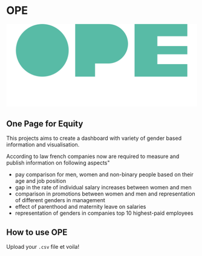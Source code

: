 # OPE

![OPE logo](logo-ope-reserve.png)

## One Page for Equity

This projects aims to create a dashboard with variety of gender based information and visualisation.

According to law french companies now are required to measure and publish information on following aspects"
 - pay comparison for men, women and non-binary people based on their age and job position
 - gap in the rate of individual salary increases between women and men
 - comparison in promotions between women and men and representation of different genders in management
 - effect of parenthood and maternity leave on salaries
 - representation of genders in companies top 10 highest-paid employees

## How to use OPE

Upload your `.csv` file et voila!
